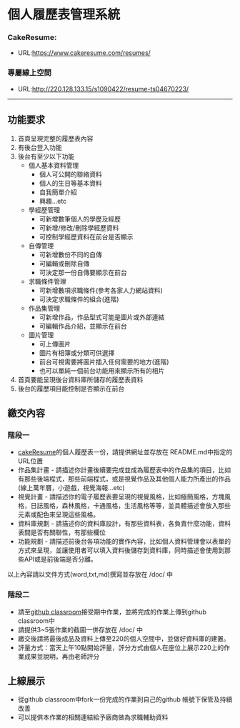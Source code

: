 # 個人履歷表管理系統

### CakeResume:
  * URL:https://www.cakeresume.com/resumes/
### 專屬線上空間
  * URL:http://220.128.133.15/s1090422/resume-ts04670223/

---
## 功能要求
1. 首頁呈現完整的履歷表內容
2. 有後台登入功能
3. 後台有至少以下功能
   * 個人基本資料管理
     * 個人可公開的聯絡資料
     * 個人的生日等基本資料
     * 自我簡單介紹
     * 興趣...etc
   * 學經歷管理
     * 可新增數筆個人的學歷及經歷
     * 可新增/修改/刪除學經歷資料
     * 可控制學經歷資料在前台是否顯示
   * 自傳管理
     * 可新增數份不同的自傳
     * 可編輯或刪除自傳
     * 可決定那一份自傳要顯示在前台
   * 求職條件管理
     * 可新增數項求職條件(參考各家人力網站資料)
     * 可決定求職條件的組合(進階)
   * 作品集管理
     * 可新增作品，作品型式可能是圖片或外部連結
     * 可編輯作品介紹，並顯示在前台
   * 圖片管理
     * 可上傳圖片
     * 圖片有相簿或分類可供選擇
     * 前台可視需要將圖片插入任何需要的地方(進階)
     * 也可以單純一個前台功能用來顯示所有的相片
4. 首頁要能呈現後台資料庫所儲存的履歷表資料
5. 後台的履歷項目能控制是否顯示在前台

## 繳交內容
### 階段一
* [cakeResume](https://www.cakeresume.com/)的個人履歷表一份，請提供網址並存放在 README.md中指定的URL位置
* 作品集計畫 - 請描述你計畫後續要完成並成為履歷表中的作品集的項目，比如有那些後端程式，那些前端程式，或是視覺作品及其他個人能力所產出的作品(線上萬年曆，小遊戲，視覺海報...etc)
* 視覺計畫 - 請描述你的電子履歷表要呈現的視覺風格，比如極簡風格，方塊風格，日誌風格，森林風格，卡通風格，生活風格等等，並具體描述會放入那些元素或配色來呈現這些風格。
* 資料庫規劃 - 請描述你的資料庫設計，有那些資料表，各負責什麼功能，資料表間是否有關聯性，有那些欄位
* 功能規劃 - 請描述前後台各項功能的實作內容，比如個人資料管理會以表單的方式來呈現，並讓使用者可以填入資料後儲存到資料庫，同時描述會使用到那些API或是前後端是否分離。

以上內容請以文件方式(word,txt,md)撰寫並存放在 /doc/ 中

### 階段二
* 請至[github classroom](https://classroom.github.com/)接受期中作業，並將完成的作業上傳到github classroom中
* 請提供3~5張作業的截圖一併存放在 /doc/ 中
* 繳交後請將最後成品及資料上傳至220的個人空間中，並做好資料庫的建置。
* 評量方式：當天上午10點開始評量，評分方式由個人在座位上展示220上的作業成果並說明，再由老師評分

## 上線展示
* 從github classroom中fork一份完成的作業到自己的github 帳號下保管及持續改善
* 可以提供本作業的相關連結給予廠商做為求職輔助資料
